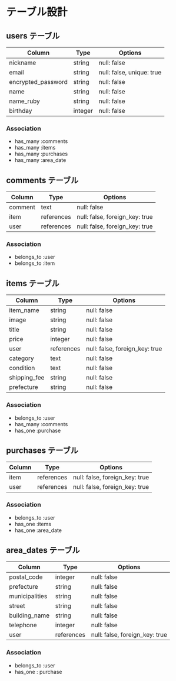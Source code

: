 # テーブル設計

## users テーブル

| Column              | Type     | Options         |
| ------------------- | -------- | --------------- |
| nickname            | string   | null: false     |
| email               | string   | null: false, unique: true |
| encrypted_password  | string   | null: false     |
| name                | string   | null: false     |
| name_ruby           | string   | null: false     |
| birthday            | integer  | null: false     |

### Association

- has_many :comments
- has_many :items
- has_many :purchases
- has_many :area_date

## comments テーブル

| Column              | Type       | Options         |
| ------------------- | ---------- | --------------- |
| comment             | text       | null: false     |
| item                | references | null: false, foreign_key: true |
| user                | references | null: false, foreign_key: true |

### Association

- belongs_to :user
- belongs_to :item

## items テーブル

| Column              | Type       | Options         |
| ------------------- | ---------- | --------------- |
| item_name           | string     | null: false     |
| image               | string     | null: false     |
| title               | string     | null: false     |
| price               | integer    | null: false     |
| user                | references | null: false, foreign_key: true |
| category            | text       | null: false     |
| condition           | text       | null: false     |
| shipping_fee        | string     | null: false     |
| prefecture          | string     | null: false     |

### Association

- belongs_to :user
- has_many :comments
- has_one :purchase

## purchases テーブル

| Column              | Type       | Options         |
| ------------------- | ---------- | --------------- |
| item                | references | null: false, foreign_key: true |
| user                | references | null: false, foreign_key: true |

### Association

- belongs_to :user
- has_one :items
- has_one :area_date

## area_dates テーブル

| Column              | Type       | Options         |
| ------------------- | ---------- | --------------- |
| postal_code         | integer    | null: false     |
| prefecture          | string     | null: false     |
| municipalities      | string     | null: false     |
| street              | string     | null: false     |
| building_name       | string     | null: false     |
| telephone           | integer    | null: false     |
| user                | references | null: false, foreign_key: true |

### Association

- belongs_to :user
- has_one : purchase